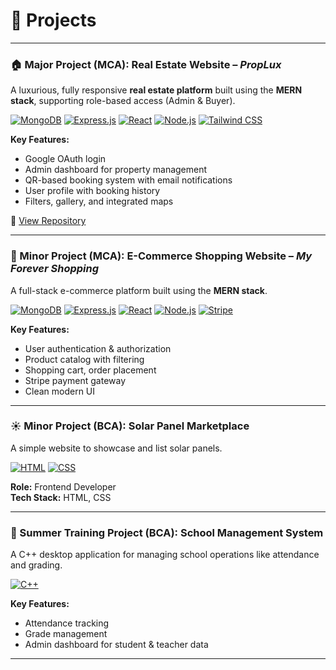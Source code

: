 # 🚀 Projects

---

### 🏠 Major Project (MCA): Real Estate Website – *PropLux*

A luxurious, fully responsive **real estate platform** built using the **MERN stack**, supporting role-based access (Admin & Buyer).

[![MongoDB](https://img.shields.io/badge/MongoDB-4EA94B?style=for-the-badge&logo=mongodb&logoColor=white)]()
[![Express.js](https://img.shields.io/badge/Express.js-000000?style=for-the-badge&logo=express&logoColor=white)]()
[![React](https://img.shields.io/badge/React-20232A?style=for-the-badge&logo=react&logoColor=61DAFB)]()
[![Node.js](https://img.shields.io/badge/Node.js-339933?style=for-the-badge&logo=nodedotjs&logoColor=white)]()
[![Tailwind CSS](https://img.shields.io/badge/TailwindCSS-06B6D4?style=for-the-badge&logo=tailwindcss&logoColor=white)]()

**Key Features:**
- Google OAuth login
- Admin dashboard for property management
- QR-based booking system with email notifications
- User profile with booking history
- Filters, gallery, and integrated maps

🔗 [View Repository](https://github.com/SahilManav/real-estate)

---

### 🛒 Minor Project (MCA): E-Commerce Shopping Website – *My Forever Shopping*

A full-stack e-commerce platform built using the **MERN stack**.

[![MongoDB](https://img.shields.io/badge/MongoDB-4EA94B?style=for-the-badge&logo=mongodb&logoColor=white)]()
[![Express.js](https://img.shields.io/badge/Express.js-000000?style=for-the-badge&logo=express&logoColor=white)]()
[![React](https://img.shields.io/badge/React-20232A?style=for-the-badge&logo=react&logoColor=61DAFB)]()
[![Node.js](https://img.shields.io/badge/Node.js-339933?style=for-the-badge&logo=nodedotjs&logoColor=white)]()
[![Stripe](https://img.shields.io/badge/Stripe-635BFF?style=for-the-badge&logo=stripe&logoColor=white)]()

**Key Features:**
- User authentication & authorization
- Product catalog with filtering
- Shopping cart, order placement
- Stripe payment gateway
- Clean modern UI

---

### ☀️ Minor Project (BCA): Solar Panel Marketplace

A simple website to showcase and list solar panels.

[![HTML](https://img.shields.io/badge/HTML5-E34F26?style=for-the-badge&logo=html5&logoColor=white)]()
[![CSS](https://img.shields.io/badge/CSS3-1572B6?style=for-the-badge&logo=css3&logoColor=white)]()

**Role:** Frontend Developer  
**Tech Stack:** HTML, CSS

---

### 🏫 Summer Training Project (BCA): School Management System

A C++ desktop application for managing school operations like attendance and grading.

[![C++](https://img.shields.io/badge/C++-00599C?style=for-the-badge&logo=c%2b%2b&logoColor=white)]()

**Key Features:**
- Attendance tracking
- Grade management
- Admin dashboard for student & teacher data

---
